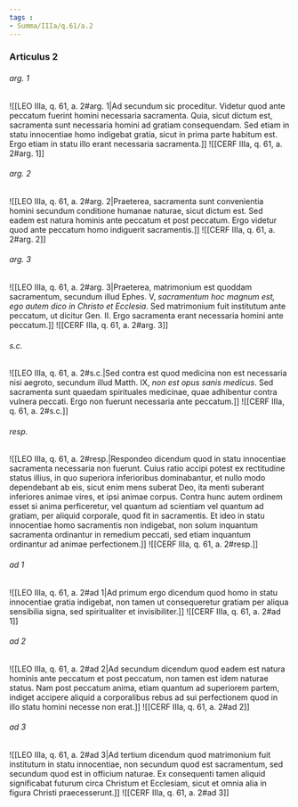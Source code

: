 ```yaml
---
tags : 
- Summa/IIIa/q.61/a.2
---
```


### Articulus 2

###### arg. 1
![[LEO IIIa, q. 61, a. 2#arg. 1|Ad secundum sic proceditur. Videtur quod ante peccatum fuerint homini necessaria sacramenta. Quia, sicut dictum est, sacramenta sunt necessaria homini ad gratiam consequendam. Sed etiam in statu innocentiae homo indigebat gratia, sicut in prima parte habitum est. Ergo etiam in statu illo erant necessaria sacramenta.]]
![[CERF IIIa, q. 61, a. 2#arg. 1]]

###### arg. 2
![[LEO IIIa, q. 61, a. 2#arg. 2|Praeterea, sacramenta sunt convenientia homini secundum conditione humanae naturae, sicut dictum est. Sed eadem est natura hominis ante peccatum et post peccatum. Ergo videtur quod ante peccatum homo indiguerit sacramentis.]]
![[CERF IIIa, q. 61, a. 2#arg. 2]]

###### arg. 3
![[LEO IIIa, q. 61, a. 2#arg. 3|Praeterea, matrimonium est quoddam sacramentum, secundum illud Ephes. V, *sacramentum hoc magnum est, ego autem dico in Christo et Ecclesia*. Sed matrimonium fuit institutum ante peccatum, ut dicitur Gen. II. Ergo sacramenta erant necessaria homini ante peccatum.]]
![[CERF IIIa, q. 61, a. 2#arg. 3]]

###### s.c.
![[LEO IIIa, q. 61, a. 2#s.c.|Sed contra est quod medicina non est necessaria nisi aegroto, secundum illud Matth. IX, *non est opus sanis medicus*. Sed sacramenta sunt quaedam spirituales medicinae, quae adhibentur contra vulnera peccati. Ergo non fuerunt necessaria ante peccatum.]]
![[CERF IIIa, q. 61, a. 2#s.c.]]

###### resp.
![[LEO IIIa, q. 61, a. 2#resp.|Respondeo dicendum quod in statu innocentiae sacramenta necessaria non fuerunt. Cuius ratio accipi potest ex rectitudine status illius, in quo superiora inferioribus dominabantur, et nullo modo dependebant ab eis, sicut enim mens suberat Deo, ita menti suberant inferiores animae vires, et ipsi animae corpus. Contra hunc autem ordinem esset si anima perficeretur, vel quantum ad scientiam vel quantum ad gratiam, per aliquid corporale, quod fit in sacramentis. Et ideo in statu innocentiae homo sacramentis non indigebat, non solum inquantum sacramenta ordinantur in remedium peccati, sed etiam inquantum ordinantur ad animae perfectionem.]]
![[CERF IIIa, q. 61, a. 2#resp.]]

###### ad 1
![[LEO IIIa, q. 61, a. 2#ad 1|Ad primum ergo dicendum quod homo in statu innocentiae gratia indigebat, non tamen ut consequeretur gratiam per aliqua sensibilia signa, sed spiritualiter et invisibiliter.]]
![[CERF IIIa, q. 61, a. 2#ad 1]]

###### ad 2
![[LEO IIIa, q. 61, a. 2#ad 2|Ad secundum dicendum quod eadem est natura hominis ante peccatum et post peccatum, non tamen est idem naturae status. Nam post peccatum anima, etiam quantum ad superiorem partem, indiget accipere aliquid a corporalibus rebus ad sui perfectionem quod in illo statu homini necesse non erat.]]
![[CERF IIIa, q. 61, a. 2#ad 2]]

###### ad 3
![[LEO IIIa, q. 61, a. 2#ad 3|Ad tertium dicendum quod matrimonium fuit institutum in statu innocentiae, non secundum quod est sacramentum, sed secundum quod est in officium naturae. Ex consequenti tamen aliquid significabat futurum circa Christum et Ecclesiam, sicut et omnia alia in figura Christi praecesserunt.]]
![[CERF IIIa, q. 61, a. 2#ad 3]]

